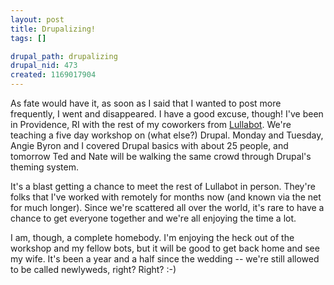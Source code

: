```yaml
--- 
layout: post
title: Drupalizing!
tags: []

drupal_path: drupalizing
drupal_nid: 473
created: 1169017904
---
```

As fate would have it, as soon as I said that I wanted to post more frequently, I went and disappeared. I have a good excuse, though! I've been in Providence, RI with the rest of my coworkers from <a href="http://www.lullabot.com">Lullabot</a>. We're teaching a five day workshop on (what else?) Drupal. Monday and Tuesday, Angie Byron and I covered Drupal basics with about 25 people, and tomorrow Ted and Nate will be walking the same crowd through Drupal's theming system. <p align="left">It's a blast getting a chance to meet the rest of Lullabot in person. They're folks that I've worked with remotely for months now (and known via the net for much longer). Since we're scattered all over the world, it's rare to have a chance to get everyone together and we're all enjoying the time a lot.</p><p align="left">I am, though, a complete homebody. I'm enjoying the heck out of the workshop and my fellow bots, but it will be good to get back home and see my wife. It's been a year and a half since the wedding -- we're still allowed to be called newlyweds, right? Right? :-)</p>
